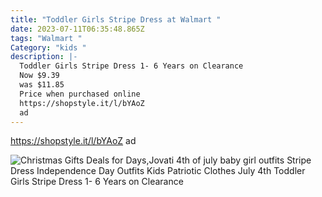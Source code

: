 ```yaml
---
title: "Toddler Girls Stripe Dress at Walmart "
date: 2023-07-11T06:35:48.865Z
tags: "Walmart "
Category: "kids "
description: |-
  Toddler Girls Stripe Dress 1- 6 Years on Clearance 
  Now $9.39
  was $11.85
  Price when purchased online
  https://shopstyle.it/l/bYAoZ
  ad
---
```

https://shopstyle.it/l/bYAoZ
ad 

![Christmas Gifts Deals for Days,Jovati 4th of july baby girl outfits Stripe Dress Independence Day Outfits Kids Patriotic Clothes July 4th Toddler Girls Stripe Dress 1- 6 Years on Clearance](https://i5.walmartimages.com/asr/9dee2116-5257-4e5a-823f-84b837b40742.d71bb844442c7b4cfdd73410ccff26b1.jpeg?odnHeight=2000&odnWidth=2000&odnBg=FFFFFF)

<!--EndFragment-->